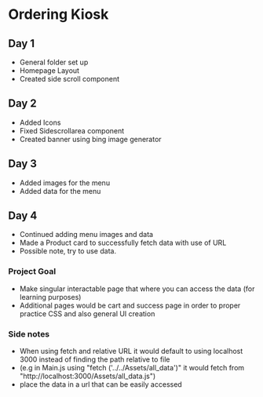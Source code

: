 # Ordering Kiosk

## Day 1
* General folder set up
* Homepage Layout
* Created side scroll component


## Day 2
* Added Icons
* Fixed Sidescrollarea component
* Created banner using bing image generator


## Day 3 
* Added images for the menu
* Added data for the menu


## Day 4 
* Continued adding menu images and data
* Made a Product card to successfully fetch data with use of URL
* Possible note, try to use data.



### Project Goal
* Make singular interactable page that where you can access the data (for learning purposes)
* Additional pages would be cart and success page in order to proper practice CSS and also general UI creation 






### Side notes
* When using fetch and relative URL it would default to using localhost 3000 instead of finding the path relative to file
* (e.g in Main.js using "fetch ('../../Assets/all_data')"  it would fetch from "http://localhost:3000/Assets/all_data.js")
* place the data in a url that can be easily accessed